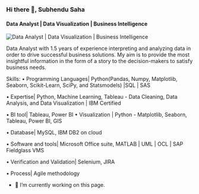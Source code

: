 ### Hi there 👋, Subhendu Saha
#### Data Analyst | Data Visualization | Business Intelligence
![Data Analyst | Data Visualization | Business Intelligence](https://public.tableau.com/profile/subhedu.saha#!/)

Data Analyst with 1.5 years of experience interpreting and analyzing data in order to drive successful business solutions. My aim is to provide the most insightful information in the form of a story to the decision-makers to satisfy business needs.

Skills: 
• Programming Languages| Python(Pandas, Numpy, Matplotlib, Seaborn, Scikit-Learn, SciPy, and Statsmodels) |SQL | SAS 

• Expertise| Python, Machine Learning, Tableau - Data Cleaning, Data Analysis, and Data Visualization | IBM Certified

• BI tool| Tableau, Power BI • Visualization | Python - Matplotlib, Seaborn, Tableau, Power BI, GIS 

• Database| MySQL, IBM DB2 on cloud 

• Software and tools| Microsoft Office suite, MATLAB | UML | OCL | SAP Fieldglass VMS 

• Verification and Validation| Selenium, JIRA 

• Process| Agile methodology

- 🔭 I’m currently working on this page. 






